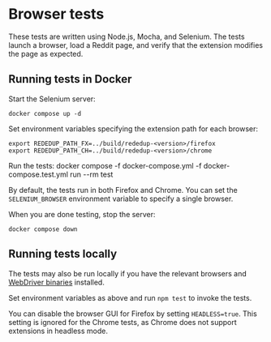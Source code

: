# Browser tests

These tests are written using Node.js, Mocha, and Selenium. The tests launch a
browser, load a Reddit page, and verify that the extension modifies the page as
expected.

## Running tests in Docker

Start the Selenium server:

    docker compose up -d

Set environment variables specifying the extension path for each browser:

    export REDEDUP_PATH_FX=../build/rededup-<version>/firefox
    export REDEDUP_PATH_CH=../build/rededup-<version>/chrome

Run the tests:
    docker compose -f docker-compose.yml -f docker-compose.test.yml run --rm test

By default, the tests run in both Firefox and Chrome. You can set the
`SELENIUM_BROWSER` environment variable to specify a single browser.

When you are done testing, stop the server:

    docker compose down

## Running tests locally

The tests may also be run locally if you have the relevant browsers and
[WebDriver binaries](https://www.selenium.dev/documentation/en/webdriver/driver_requirements/)
installed.

Set environment variables as above and run `npm test` to invoke the tests.

You can disable the browser GUI for Firefox by setting `HEADLESS=true`. This
setting is ignored for the Chrome tests, as Chrome does not support extensions
in headless mode.
